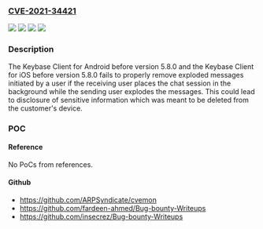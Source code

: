 ### [CVE-2021-34421](https://cve.mitre.org/cgi-bin/cvename.cgi?name=CVE-2021-34421)
![](https://img.shields.io/static/v1?label=Product&message=Keybase%20Client%20for%20Android&color=blue)
![](https://img.shields.io/static/v1?label=Product&message=Keybase%20Client%20for%20iOS&color=blue)
![](https://img.shields.io/static/v1?label=Version&message=unspecified%20&color=brightgreen)
![](https://img.shields.io/static/v1?label=Vulnerability&message=Cleartext%20Storage%20of%20Sensitive%20Information&color=brightgreen)

### Description

The Keybase Client for Android before version 5.8.0 and the Keybase Client for iOS before version 5.8.0 fails to properly remove exploded messages initiated by a user if the receiving user places the chat session in the background while the sending user explodes the messages. This could lead to disclosure of sensitive information which was meant to be deleted from the customer's device.

### POC

#### Reference
No PoCs from references.

#### Github
- https://github.com/ARPSyndicate/cvemon
- https://github.com/fardeen-ahmed/Bug-bounty-Writeups
- https://github.com/insecrez/Bug-bounty-Writeups

